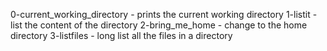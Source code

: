 0-current_working_directory - prints the current working  directory
1-listit - list the content of the directory
2-bring_me_home - change to the home directory
3-listfiles - long list all the files in a directory
